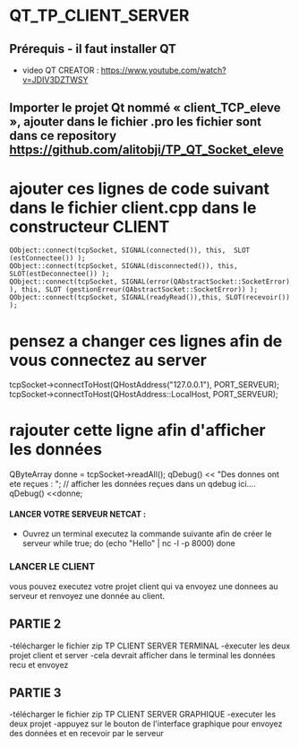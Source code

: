 # QT_TP_CLIENT_SERVER

 ## Prérequis - il faut installer QT 
- video QT CREATOR : https://www.youtube.com/watch?v=JDIV3DZTWSY
  
## Importer	le projet Qt	nommé « client_TCP_eleve »,	ajouter	dans	le	fichier	.pro les fichier sont dans ce repository https://github.com/alitobji/TP_QT_Socket_eleve
# ajouter ces lignes de code suivant dans le fichier client.cpp dans le constructeur CLIENT
    QObject::connect(tcpSocket, SIGNAL(connected()), this,  SLOT (estConnectee()) );
    QObject::connect(tcpSocket, SIGNAL(disconnected()), this,  SLOT(estDeconnectee()) );
    QObject::connect(tcpSocket, SIGNAL(error(QAbstractSocket::SocketError) ), this, SLOT (gestionErreur(QAbstractSocket::SocketError)) );
    QObject::connect(tcpSocket, SIGNAL(readyRead()),this, SLOT(recevoir()) );
    
# pensez a changer ces lignes afin de vous connectez au server 
  tcpSocket->connectToHost(QHostAddress("127.0.0.1"), PORT_SERVEUR);
  tcpSocket->connectToHost(QHostAddress::LocalHost, PORT_SERVEUR);
  
# rajouter cette ligne afin d'afficher les données 

QByteArray donne = tcpSocket->readAll();
    qDebug() << "Des donnes ont ete reçues : ";
   // afficher les données reçues dans un qdebug ici....
    qDebug() <<donne;


 #### LANCER VOTRE SERVEUR NETCAT  :
 - Ouvrez un terminal executez la commande suivante afin de créer le serveur 
   while true; do (echo "Hello" | nc -l -p 8000) done


### LANCER LE CLIENT

vous pouvez executez votre projet client qui va envoyez une donnees au serveur et renvoyez une donnée au client.

## PARTIE 2
-télécharger le fichier zip TP CLIENT SERVER TERMINAL 
-éxecuter les deux projet client et server 
-cela devrait afficher dans le terminal les données recu et envoyez 

## PARTIE 3
-télécharger le fichier zip TP CLIENT SERVER GRAPHIQUE 
-executer les deux projet 
-appuyez sur le bouton de l'interface graphique pour envoyez des données et en recevoir par le serveur 

